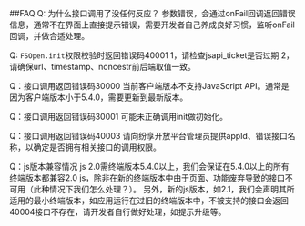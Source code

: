 ##FAQ
Q: 为什么接口调用了没任何反应？
参数错误，会通过onFail回调返回错误信息，通常不在界面上直接提示错误，需要开发者自己养成良好习惯，监听onFail回调，并做合适处理。

Q: `FSOpen.init`权限校验时返回错误码40001
1，请检查jsapi_ticket是否过期 
2，请确保url、timestamp、noncestr前后端取值一致。

Q：接口调用返回错误码30000
当前客户端版本不支持JavaScript API。通常是因为客户端版本小于5.4.0，需要更新到最新版本。 

Q：接口调用返回错误码30001
可能未正确调用init做初始化。

Q：接口调用返回错误码40003
 请向纷享开放平台管理员提供appId、错误接口名称，以确定是否拥有相关接口的调用权限。

Q：js版本兼容情况
js 2.0需终端版本5.4.0以上，我们会保证在5.4.0以上的所有终端版本都兼容2.0 js，除非在新的终端版本中由于页面、功能废弃导致的接口不可用（此种情况下我们怎么处理？）。 另外，新的js版本，如2.1，我们会声明其所适用的最小终端版本，如应用运行在过旧的终端版本中，不被支持的接口会返回40004接口不存在，请开发者自行做好处理，如提示升级等。